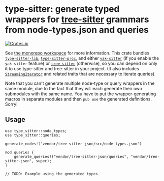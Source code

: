 # type-sitter: generate typed wrappers for [tree-sitter](https://tree-sitter.github.io) grammars from node-types.json and queries

[![Crates.io](https://img.shields.io/crates/v/type-sitter.svg)](https://crates.io/crates/type-sitter)

See [the monorepo workspace](https://github.com/Jakobeha/type-sitter#readme) for more information. This crate bundles [`type-sitter-lib`](https://crates.io/crates/type-sitter-lib), [`type-sitter-proc`](https://creates.io/crates/type-sitter-proc), and either [`yak-sitter`](https://crates.io/crates/yak-sitter) (if you enable the `yak-sitter` feature) or [`tree-sitter`](https://crates.io/tree-sitter) (otherwise), so you can depend on only it to use type-sitter and tree-sitter in your project. (It also includes [`StreamingIterator`](https://docs.rs/streaming-iterator/0.1.9/streaming_iterator/trait.StreamingIterator.html) and related traits that are necessary to iterate queries).

Note that you can't generate multiple node-type or query wrappers in the same module, due to the fact that they will each generate their own submodules with the same name. You have to put the wrapper-generating macros in separate modules and then `pub use` the generated definitions. Sorry!

## Usage

```ignore
use type_sitter::node_types;
use type_sitter::queries;

generate_nodes!("vendor/tree-sitter-json/src/node-types.json")

mod queries {
    generate_queries!("vendor/tree-sitter-json/queries", "vendor/tree-sitter-json", super);
}

// TODO: Example using the generated types
```


